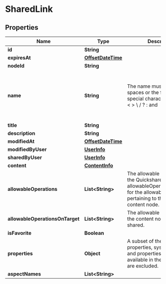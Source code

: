 
# SharedLink

## Properties
Name | Type | Description | Notes
------------ | ------------- | ------------- | -------------
**id** | **String** |  |  [optional]
**expiresAt** | [**OffsetDateTime**](OffsetDateTime.md) |  |  [optional]
**nodeId** | **String** |  |  [optional]
**name** | **String** | The name must not contain spaces or the following special characters: * \&quot; &lt; &gt; \\ / ? : and |.  The character . must not be used at the end of the name.  |  [optional]
**title** | **String** |  |  [optional]
**description** | **String** |  |  [optional]
**modifiedAt** | [**OffsetDateTime**](OffsetDateTime.md) |  |  [optional]
**modifiedByUser** | [**UserInfo**](UserInfo.md) |  |  [optional]
**sharedByUser** | [**UserInfo**](UserInfo.md) |  |  [optional]
**content** | [**ContentInfo**](ContentInfo.md) |  |  [optional]
**allowableOperations** | **List&lt;String&gt;** | The allowable operations for the Quickshare link itself. See allowableOperationsOnTarget for the allowable operations pertaining to the linked content node.  |  [optional]
**allowableOperationsOnTarget** | **List&lt;String&gt;** | The allowable operations for the content node being shared.  |  [optional]
**isFavorite** | **Boolean** |  |  [optional]
**properties** | **Object** | A subset of the target node&#39;s properties, system properties and properties already available in the SharedLink are excluded.  |  [optional]
**aspectNames** | **List&lt;String&gt;** |  |  [optional]



